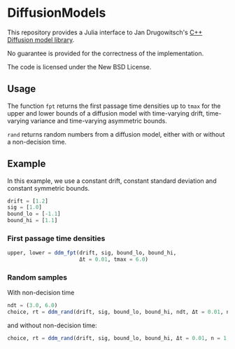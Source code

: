 # DiffusionModels

This repository provides a Julia interface to Jan Drugowitsch's 
[C++ Diffusion model library](https://github.com/DrugowitschLab/dm).

No guarantee is provided for the correctness of the implementation.

The code is licensed under the New BSD License.

## Usage

The function `fpt` returns the first passage time densities up to `tmax` for the upper
and lower bounds of a diffusion model with time-varying drift, time-varying
variance and time-varying asymmetric bounds.

`rand` returns random numbers from a diffusion model, either with or without
a non-decision time.



## Example

In this example, we use a constant drift, constant standard deviation and
constant symmetric bounds.

```julia
drift = [1.2]
sig = [1.0]
bound_lo = [-1.1]
bound_hi = [1.1]
```

### First passage time densities

```julia
upper, lower = ddm_fpt(drift, sig, bound_lo, bound_hi,
                       Δt = 0.01, tmax = 6.0)
```


### Random samples

With non-decision time
```julia
ndt = (3.0, 6.0)
choice, rt = ddm_rand(drift, sig, bound_lo, bound_hi, ndt, Δt = 0.01, n = 1000, seed = 123)
```

and without non-decision time:

```julia
choice, rt = ddm_rand(drift, sig, bound_lo, bound_hi, Δt = 0.01, n = 1, seed = 123)
```